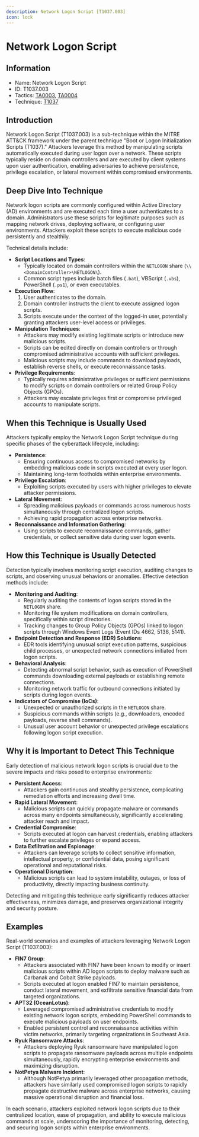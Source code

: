 ```yaml
---
description: Network Logon Script [T1037.003]
icon: lock
---
```


# Network Logon Script

## Information

* Name: Network Logon Script
* ID: T1037.003
* Tactics: [TA0003](../../ta0003/), [TA0004](../)
* Technique: [T1037](./)

## Introduction

Network Logon Script (T1037.003) is a sub-technique within the MITRE ATT\&CK framework under the parent technique "Boot or Logon Initialization Scripts (T1037)." Attackers leverage this method by manipulating scripts automatically executed during user logon over a network. These scripts typically reside on domain controllers and are executed by client systems upon user authentication, enabling adversaries to achieve persistence, privilege escalation, or lateral movement within compromised environments.

## Deep Dive Into Technique

Network logon scripts are commonly configured within Active Directory (AD) environments and are executed each time a user authenticates to a domain. Administrators use these scripts for legitimate purposes such as mapping network drives, deploying software, or configuring user environments. Attackers exploit these scripts to execute malicious code persistently and stealthily.

Technical details include:

* **Script Locations and Types**:
  * Typically located on domain controllers within the `NETLOGON` share (`\\<DomainController>\NETLOGON\`).
  * Common script types include batch files (`.bat`), VBScript (`.vbs`), PowerShell (`.ps1`), or even executables.
* **Execution Flow**:
  1. User authenticates to the domain.
  2. Domain controller instructs the client to execute assigned logon scripts.
  3. Scripts execute under the context of the logged-in user, potentially granting attackers user-level access or privileges.
* **Manipulation Techniques**:
  * Attackers may modify existing legitimate scripts or introduce new malicious scripts.
  * Scripts can be edited directly on domain controllers or through compromised administrative accounts with sufficient privileges.
  * Malicious scripts may include commands to download payloads, establish reverse shells, or execute reconnaissance tasks.
* **Privilege Requirements**:
  * Typically requires administrative privileges or sufficient permissions to modify scripts on domain controllers or related Group Policy Objects (GPOs).
  * Attackers may escalate privileges first or compromise privileged accounts to manipulate scripts.

## When this Technique is Usually Used

Attackers typically employ the Network Logon Script technique during specific phases of the cyberattack lifecycle, including:

* **Persistence**:
  * Ensuring continuous access to compromised networks by embedding malicious code in scripts executed at every user logon.
  * Maintaining long-term footholds within enterprise environments.
* **Privilege Escalation**:
  * Exploiting scripts executed by users with higher privileges to elevate attacker permissions.
* **Lateral Movement**:
  * Spreading malicious payloads or commands across numerous hosts simultaneously through centralized logon scripts.
  * Achieving rapid propagation across enterprise networks.
* **Reconnaissance and Information Gathering**:
  * Using scripts to execute reconnaissance commands, gather credentials, or collect sensitive data during user logon events.

## How this Technique is Usually Detected

Detection typically involves monitoring script execution, auditing changes to scripts, and observing unusual behaviors or anomalies. Effective detection methods include:

* **Monitoring and Auditing**:
  * Regularly auditing the contents of logon scripts stored in the `NETLOGON` share.
  * Monitoring file system modifications on domain controllers, specifically within script directories.
  * Tracking changes to Group Policy Objects (GPOs) linked to logon scripts through Windows Event Logs (Event IDs 4662, 5136, 5141).
* **Endpoint Detection and Response (EDR) Solutions**:
  * EDR tools identifying unusual script execution patterns, suspicious child processes, or unexpected network connections initiated from logon scripts.
* **Behavioral Analysis**:
  * Detecting abnormal script behavior, such as execution of PowerShell commands downloading external payloads or establishing remote connections.
  * Monitoring network traffic for outbound connections initiated by scripts during logon events.
* **Indicators of Compromise (IoCs)**:
  * Unexpected or unauthorized scripts in the `NETLOGON` share.
  * Suspicious commands within scripts (e.g., downloaders, encoded payloads, reverse shell commands).
  * Unusual user account behavior or unexpected privilege escalations following logon script execution.

## Why it is Important to Detect This Technique

Early detection of malicious network logon scripts is crucial due to the severe impacts and risks posed to enterprise environments:

* **Persistent Access**:
  * Attackers gain continuous and stealthy persistence, complicating remediation efforts and increasing dwell time.
* **Rapid Lateral Movement**:
  * Malicious scripts can quickly propagate malware or commands across many endpoints simultaneously, significantly accelerating attacker reach and impact.
* **Credential Compromise**:
  * Scripts executed at logon can harvest credentials, enabling attackers to further escalate privileges or expand access.
* **Data Exfiltration and Espionage**:
  * Attackers can leverage scripts to collect sensitive information, intellectual property, or confidential data, posing significant operational and reputational risks.
* **Operational Disruption**:
  * Malicious scripts can lead to system instability, outages, or loss of productivity, directly impacting business continuity.

Detecting and mitigating this technique early significantly reduces attacker effectiveness, minimizes damage, and preserves organizational integrity and security posture.

## Examples

Real-world scenarios and examples of attackers leveraging Network Logon Script (T1037.003):

* **FIN7 Group**:
  * Attackers associated with FIN7 have been known to modify or insert malicious scripts within AD logon scripts to deploy malware such as Carbanak and Cobalt Strike payloads.
  * Scripts executed at logon enabled FIN7 to maintain persistence, conduct lateral movement, and exfiltrate sensitive financial data from targeted organizations.
* **APT32 (OceanLotus)**:
  * Leveraged compromised administrative credentials to modify existing network logon scripts, embedding PowerShell commands to execute malicious payloads on user endpoints.
  * Enabled persistent control and reconnaissance activities within victim networks, primarily targeting organizations in Southeast Asia.
* **Ryuk Ransomware Attacks**:
  * Attackers deploying Ryuk ransomware have manipulated logon scripts to propagate ransomware payloads across multiple endpoints simultaneously, rapidly encrypting enterprise environments and maximizing disruption.
* **NotPetya Malware Incident**:
  * Although NotPetya primarily leveraged other propagation methods, attackers have similarly used compromised logon scripts to rapidly propagate destructive malware across enterprise networks, causing massive operational disruption and financial loss.

In each scenario, attackers exploited network logon scripts due to their centralized location, ease of propagation, and ability to execute malicious commands at scale, underscoring the importance of monitoring, detecting, and securing logon scripts within enterprise environments.
